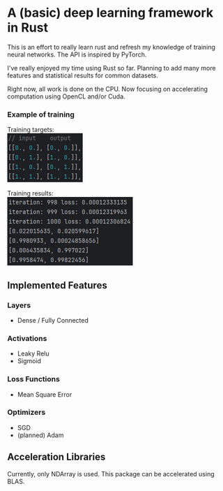 # A (basic) deep learning framework in Rust
This is an effort to really learn rust and refresh my knowledge of training neural networks. The API is inspired by PyTorch.

I've really enjoyed my time using Rust so far. Planning to add many more features and statistical results for common datasets.

Right now, all work is done on the CPU. Now focusing on accelerating computation using OpenCL and/or Cuda.

### Example of training
Training targets:\
![training target](./readme_assets/simple_example-target.png)

Training results:\
![training result](./readme_assets/simple_example-result.png)


## Implemented Features
### Layers

- Dense / Fully Connected

### Activations

- Leaky Relu
- Sigmoid

### Loss Functions

- Mean Square Error

### Optimizers

- SGD
- (planned) Adam


## Acceleration Libraries
Currently, only NDArray is used. This package can be accelerated using BLAS.
